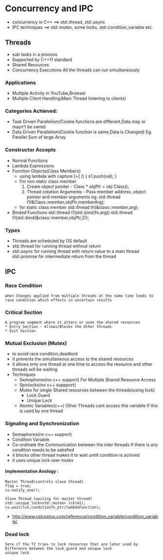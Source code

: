 # Concurrency and IPC
* concurrency in C++ ==> std::thread, std::async
* IPC techniques  ==> std::mutex, some locks, std::condition_variable etc.

## Threads
* sub tasks in a process
* Supported by C++11 standard
* Shared Resources
* Concurrency Executions
    All the threads can run simultaneously

### Applications
* Multiple Activity in YouTube,Browser
* Multiple Client Handling(Main Thread listening to clients)

### Categories Achieved:
* Task Driven Parallelism(Cookie functions are different,Data may or mayn't be same)
* Data Driven Parallelism(Cookie function is same,Data is Changed)
    Eg. Parallel Sum of large Array

### Constructor Accepts
* Normal Functions
* Lambda Expressions
* Function Objects(Class Members)
    * using lambda with capture [=] () { s1.push(val); }
    * For non static class member
        1. Create object pointer - Class * objPtr = obj Class();
        2. Thread creation Arguments - Pass member address ,object pointer and member arguments
            eg. std::thread t1(&Class::member,objPtr,memberArg);       
    * for static class member
            std::thread th(&class::member,arg);
* Binded Functions
    std::thread t1(std::bind(fn,arg))
    std::thread t1(std::bind(&class::member,objPtr,2));
        
### Types
* Threads are scheduled by OS default
* std::thread
        for running thread without return
* std::async
    for running thread with return value to a main thread
    std::promise
        for intermediate return from the thread

## IPC 
### Race Condition
    when Changes applied from multiple threads at the same time leads to race condition which effects in uncertain results

### Critical Section
    A program segment where it alters or uses the shared resources 
    * Entry Section - Allows/Blocks the Other threads
    * Exit Section

### Mutual Exclusion (Mutex)
* to avoid race condition,deadlock
* It prevents the simultaneous access to the shared resources
* it allows only one thread at one time to access the resource and other threads will be waiting
* Techniques
    * Semophores(no c++ support)
        For Multiple Shared Resource Access
    * Spinlocks(no c++ suppport)
    * Mutex
        for single Shared resources between the threads(using lock)
        * Lock Guard
        * Unique Lock
    * Atomic Variables(c++)
        Other Threads cant access this variable if this is used by one thread

### Signaling and Synchronization
* Semaphores(no c++ support)
* Condition Variable
* Co-ordinate the Communication between the inter threads if there is any condition needs to be satisfied
* it blocks other thread makes it to wait untill condition is achived
* it uses unique lock over mutex
#### Implementation Anology :
    Master Thread(controls slave thread)
    flag = true;
    cv.notify_one();

    Slave Thread (waiting for master thread)
    std::unique_lock<std::mutex> lck(m1);
    cv.wait(lck,conditionfn_ptr/lambdaFunction);

* http://www.cplusplus.com/reference/condition_variable/condition_variable/

### Dead lock   
    here if the T2 tries to lock resources that are later used by 
    Difference between the lock_guard and unique lock
    unique lock
